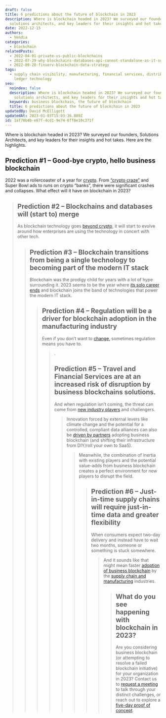 ```yaml
---
draft: false
title: 6 predictions about the future of blockchain in 2023
description: Where is blockchain headed in 2023? We surveyed our founders,
  solutions architects, and key leaders for their insights and hot takes.
date: 2022-12-15
authors:
  - Vendia
categories:
  - blockchain
relatedPosts:
  - 2022-04-01-private-vs-public-blockchains
  - 2022-07-29-why-blockchains-databases-api-cannot-standalone-as-it-solutions
  - 2022-09-20-finserv-blockchain-data-strategy
tags:
  - supply chain visibility, manufacturing, financial services, distributed
    ledger technology
seo:
  noindex: false
  description: Where is blockchain headed in 2023? We surveyed our founders,
    solutions architects, and key leaders for their insights and hot takes.
  keywords: business blockchain, the future of blockchain
  title: 6 predictions about the future of blockchain in 2023
updatedBy: David McElligott
updatedAt: 2023-01-03T15:03:36.889Z
id: 1af70b4b-e67f-4cd1-9e74-6ff8e10c371f
---
```


Where is blockchain headed in 2023? We surveyed our founders, Solutions Architects, and key leaders for their insights and hot takes. Here are the highlights.

## Prediction #1 – Good-bye crypto, hello business blockchain

2022 was a rollercoaster of a year for [crypto](https://www.cnbc.com/cryptoworld/). From [“crypto craze”](https://www.npr.org/2022/06/17/1105343423/cryptocurrencies-winter-crash-bitcoin-celcius) and Super Bowl ads to runs on crypto “banks”, there were significant crashes and collapses. What effect will it have on blockchain in 2023?

<BlockQuote author="Shruthi Rao, CBO and co-founder" text="In light of the recent crypto meltdown, people will have renewed skepticism towards anything with “blockchain” in the name. As we know, crypto requires blockchain, but blockchain has many uses outside crypto. Regardless, the current environment means enterprises will focus more on real solutions for tangible problems and with clear ROI. That’s why 2023 will be the year of business blockchain — where the mystery, hype, and dumpster fires are left out, and the focus is on delivering blockchain solutions for enterprises." />

## Prediction #2 – Blockchains and databases will (start to) merge

As blockchain technology goes [beyond crypto](https://www.vendia.com/blog/venn-diagramming-vendia-share), it will start to evolve around how enterprises are using the technology in concert with other tech. 

<BlockQuote author="Tim Wagner, CEO and co-founder" text="This is really going to take more like a quarter century, but the process of blockchains and databases merging has begun. The use of blockchain at enterprises is really a form of a distributed database, where the “distributed” now means across partners, clouds, and regions, not just within a single AWS or Azure account. Deterministic database  theory and blockchain theory are already on a convergence path at the research level. The news just hasn’t made its way to the general public yet. 2023 will start to accelerate this merger." />

## Prediction #3 – Blockchain transitions from being a single technology to becoming part of the modern IT stack

Blockchain was the prodigy child for years with a lot of hype surrounding it. 2023 seems to be the year where [its solo career ends](https://www.vendia.com/blog/why-blockchains-databases-api-cannot-standalone-as-it-solutions) and blockchain joins the band of technologies that power the modern IT stack.

<BlockQuote author="Tim Wagner, CEO and co-founder" text="When’s the last time you talked about page-level locks in an Oracle database or internal scaling algorithms in a distributed NoSQL cloud database? Never, right? Blockchain is on a similar path. As a technology, it will be adopted as solutions that blend it with other enterprise technologies — both new and old. Businesses will buy solutions that just happen to incorporate distributed ledgers, gaining benefits from immutable data." />

## Prediction #4 – Regulation will be a driver for blockchain adoption in the manufacturing industry 

Even if you don’t want to [change,](https://www.vendia.com/blog/how-blockchain-makes-supply-chains-predictable) sometimes regulation means you have to. 

<BlockQuote text="The Food and Beverage and Semiconductor industries face potential regulation and increased government focus on security and reliability. These regulations will require the industry to adopt business blockchain solutions that span supply chains within the respective industries." author="Vikrant Kahlir, Tech Lead, Data and Web3" />

. 

## Prediction #5 – Travel and Financial Services are at an increased risk of disruption by business blockchains solutions.

And when regulation isn’t coming, the threat can come from [new industry players](https://www.vendia.com/blog/blockchain-mortgage-services) and challengers.

<BlockQuote author="Anders Maul, Head of Product Marketing" text="The financial services and travel industries are both still relying heavily on manual processing for managing transactions and settlements for the many partners in the highly fragmented industries. Both industries are ripe for disruption. There is a lot of value to be captured by using a business blockchain to connect multiple parties and automating many of the manual workflows." />

Innovation forced by external levers like climate change and the potential for a controlled, compliant data alliances can also be [driven by partners](https://www.vendia.com/blog/atos-success-story) adopting business blockchain (and shifting their infrastructure from DIY/roll your own to SaaS). 

<BlockQuote text="Insurance is ripe for a shake-up. Weather events are costing more and more, and these firms will need to better plan for the anticipated cost and logistics. First, looking internally to reduce the significant overhead to provide insurance, receive and investigate claims, and reimburse funds. These processes have layers and back-and-forth data in collaboration with local services, receipt of forms, sending of information to-and-from banks, investigation reports, and validating recipient received funds. A solution in which there is a set network of parties (i.e. a business alliance) that owns their data, leveraging a distributed, decentralized storage solution and an immutable ledger to maintain traceability and trust of changes would advance insurance providers to focus on their risk assessment rather than the logistics of data reconciliation." author="Francine Klein, Sr. Solutions Architect"  />

Meanwhile, the combination of inertia with existing players and the potential value-adds from business blockchain creates a perfect environment for new players to disrupt the field. 

<BlockQuote text="While financial services are likely to garner the most benefits from blockchain and distributed ledger technology over time, they also have high inertia and will take time to get there. But, in the long run, financial services will benefit the most from blockchains, simply for structural reasons: The lower the marginal cost of storing, moving, sharing, and reconciling financial data, the more effective and efficient these businesses can be. These activities are the essence of what they do — there are no physical objects to manufacture, seats on an airline to sell, or groceries to deliver in this sector, so reducing the cost of digital accounting is THE primary driver of both cost savings and new revenue streams." author="Tim Wagner, CEO and co-founder" />

## Prediction #6 – Just-in-time supply chains will require just-in-time data and greater flexibility 

When consumers expect two-day delivery and instead have to wait two months, someone or something is stuck somewhere. 

<BlockQuote author="Francine Klein, Sr. Solutions Architect" text="The events of the last few years put a strain on the supply chain network operating on just-in-time inventory. The delicate dependency on raw goods and global trading agreements showed supply chains are vulnerable to local or global market shocks. And the threat hasn’t faded. With climate change and severe weather looming in most places and the availability of raw goods becoming increasingly scarce, the modern supply chain network will need to be able to pivot at a moment’s notice to new, more local suppliers or alternatives. Supply chain networks will need to become more agile and expand their business networks with new partners." />

And it sounds like that might mean faster [adoption of business blockchain](https://www.vendia.com/case-studies/bmw) by the [supply chain and manufacturing](https://www.vendia.com/blog/3-core-use-cases-for-vendia-share-in-the-semiconductor-industry) industries.

<BlockQuote text="The fastest use case to see adoption of business blockchain is likely to be in supply chain and manufacturing workflows. With the obvious (and very visible) problems in global supply chain tracking affecting everything from cars to toilet paper, gaining more insight into upstream inventories and downstream logistics is paramount for almost every form of manufacturing. These use cases can leverage benefits such as data immutability and reconciliation-free data sharing on an incremental basis: Even having two or three parties improve their inventory data sharing can offer substantial savings and delivery benefits to the businesses involved…and then as more members of the ecosystem join in, the benefits keep increasing." author="Tim Wagner, CEO and co-founder" />

## What do you see happening with blockchain in 2023?

Are you considering business blockchain (or attempting to resolve a failed blockchain initiative) for your organization in 2023? Contact us to [request a meeting](http://www.vendia.com/contact-us) to talk through your distinct challenges, or reach out to explore a [five-day proof of concept](http://vendia.com/poc).